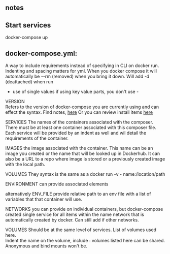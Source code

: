 ## notes 

## Start services
docker-compose up 


## docker-compose.yml: 
A way to include requirements instead of specifying in CLI on docker run. 
Indenting and spacing matters for yml.
When you docker compose it will automatically be --rm (removed) when you bring it down. 
Will add -d (deattached) when run 

- use of single values 
if using key value parts, you don't use - 

VERSION   
  Refers to the version of docker-compose you are currently using and can effect the syntax. 
Find notes, [here](https://docs.docker.com/compose/compose-file/)
Or you can review install items [here](https://docs.docker.com/compose/install/)

SERVICES
  The names of the containers associated with the composer.
  There must be at least one container associated with this composer file. 
  Each service will be provided by an indent as well and wil detail the requirements of the container. 

  IMAGES
    the image associated with the container. 
    This name can be an image you created or the name that will be looked up in Dockerhub.
    It can also be a URL to a repo where image is stored or a previously created image with the local path. 
  
  VOLUMES 
    They syntax is the same as a docker run -v 
    - name:/location/path

  ENVIRONMENT
    can provide associated elements 
  
  alternatively 
  ENV_FILE
    provide relative path to an env file with a list of variables that that container will use. 

  NETWORKS
    you can provide on individual containers, but docker-compose created single service for all items within the name network that is automatically created by docker. 
    Can still add if other networks. 

VOLUMES
  Should be at the same level of services. List of volumes used here.  
  Indent the name on the volume, include :
  volumes listed here can be shared. 
  Anonymous and bind mounts won't be. 